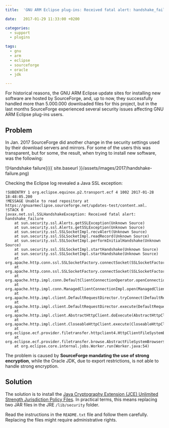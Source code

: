 ```yaml
---
title:  'GNU ARM Eclipse plug-ins: Received fatal alert: handshake_failure'

date:   2017-01-29 11:33:00 +0200

categories:
  - support
  - plugins

tags:
  - gnu
  - arm
  - eclipse
  - sourceforge
  - oracle
  - jdk

---
```


For historical reasons, the GNU ARM Eclipse update sites for installing new software are hosted by SourceForge, and, up to now, they successfully handled more than 5.000.000 downloaded files for this project, but in the last months SourceForge experienced several security issues affecting GNU ARM Eclipse plug-ins users.

## Problem

In Jan. 2017 SourceForge did another change in the security settings used by their download servers and mirrors. For some of the users this was transparent, but for some, the result, when trying to install new software, was the following:

![Handshake failure]({{ site.baseurl }}/assets/images/2017/handshake-failure.png)

Checking the Eclipse log revealed a Java SSL exception:

```console
!SUBENTRY 1 org.eclipse.equinox.p2.transport.ecf 4 1002 2017-01-28 18:48:05.200
!MESSAGE Unable to read repository at https://gnuarmeclipse.sourceforge.net/updates-test/content.xml.
!STACK 0
javax.net.ssl.SSLHandshakeException: Received fatal alert: handshake_failure
	at sun.security.ssl.Alerts.getSSLException(Unknown Source)
	at sun.security.ssl.Alerts.getSSLException(Unknown Source)
	at sun.security.ssl.SSLSocketImpl.recvAlert(Unknown Source)
	at sun.security.ssl.SSLSocketImpl.readRecord(Unknown Source)
	at sun.security.ssl.SSLSocketImpl.performInitialHandshake(Unknown Source)
	at sun.security.ssl.SSLSocketImpl.startHandshake(Unknown Source)
	at sun.security.ssl.SSLSocketImpl.startHandshake(Unknown Source)
	at org.apache.http.conn.ssl.SSLSocketFactory.connectSocket(SSLSocketFactory.java:535)
	at org.apache.http.conn.ssl.SSLSocketFactory.connectSocket(SSLSocketFactory.java:403)
	at org.apache.http.impl.conn.DefaultClientConnectionOperator.openConnection(DefaultClientConnectionOperator.java:177)
	at org.apache.http.impl.conn.ManagedClientConnectionImpl.open(ManagedClientConnectionImpl.java:304)
	at org.apache.http.impl.client.DefaultRequestDirector.tryConnect(DefaultRequestDirector.java:611)
	at org.apache.http.impl.client.DefaultRequestDirector.execute(DefaultRequestDirector.java:446)
	at org.apache.http.impl.client.AbstractHttpClient.doExecute(AbstractHttpClient.java:863)
	at org.apache.http.impl.client.CloseableHttpClient.execute(CloseableHttpClient.java:82)
	at org.eclipse.ecf.provider.filetransfer.httpclient4.HttpClientFileSystemBrowser.runRequest(HttpClientFileSystemBrowser.java:259)
	at org.eclipse.ecf.provider.filetransfer.browse.AbstractFileSystemBrowser$DirectoryJob.run(AbstractFileSystemBrowser.java:69)
	at org.eclipse.core.internal.jobs.Worker.run(Worker.java:54)
```

The problem is caused by **SourceForge mandating the use of strong encryption**, while the Oracle JDK, due to export restrictions, is not able to handle strong encryption.

## Solution

The solution is to install the [Java Cryptography Extension (JCE) Unlimited Strength Jurisdiction Policy Files](https://www.oracle.com/technetwork/java/javase/downloads/jce8-download-2133166.html). In practical terms, this means replacing two JAR files in the JRE `/lib/security` folder.

Read the instructions in the `README.txt` file and follow them carefully. Replacing the files might require administrative rights.

